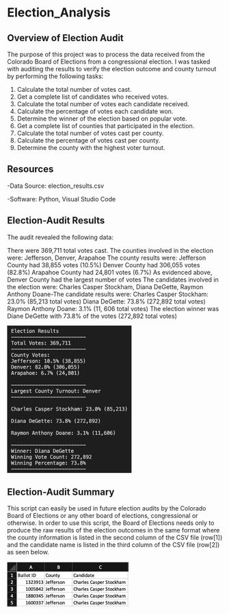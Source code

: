 # Election_Analysis

## Overview of Election Audit
The purpose of this project was to process the data received from the Colorado Board of Elections from a congressional election. I was tasked with auditing the results to verify the election outcome and county turnout by performing the following tasks:

1. Calculate the total number of votes cast.
2. Get a complete list of candidates who received votes. 
3. Calculate the total number of votes each candidate received. 
4. Calculate the percentage of votes each candidate won.
5. Determine the winner of the election based on popular vote.
6. Get a complete list of counties that participated in the election.
7. Calculate the total number of votes cast per county.
8. Calculate the percentage of votes cast per county.
9. Determine the county with the highest voter turnout.

## Resources
-Data Source: election_results.csv

-Software: Python, Visual Studio Code

## Election-Audit Results
The audit revealed the following data:

There were 369,711 total votes cast.
The counties involved in the election were: Jefferson, Denver, Arapahoe
The county results were:
  Jefferson County had 38,855 votes (10.5%)
  Denver County had 306,055 votes (82.8%)
  Arapahoe County had 24,801 votes (6.7%)
As evidenced above, Denver County had the largest number of votes
The candidates involved in the election were: Charles Casper Stockham, Diana DeGette, Raymon Anthony Doane-The candidate results were: 
  Charles Casper Stockham: 23.0% (85,213 total votes)
  Diana DeGette: 73.8% (272,892 total votes)
  Raymon Anthony Doane: 3.1% (11, 606 total votes)
The election winner was Diane DeGette with 73.8% of the votes (272,892 total votes)

![](Election_Results.png)

## Election-Audit Summary
This script can easily be used in future election audits by the Colorado Board of Elections or any other board of elections, congressional or otherwise. In order to use this script, the Board of Elections needs only to produce the raw results of the election outcomes in the same format where the county information is listed in the second column of the CSV file (row[1]) and the candidate name is listed in the third column of the CSV file (row[2]) as seen below. 

![](Election_CSV.png)
